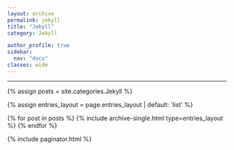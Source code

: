 ```yaml
---
layout: archive
permalink: jekyll
title: "Jekyll"
category: Jekyll

author_profile: true
sidebar:
  nav: "docs"
classes: wide
---
```


---

<!-- {% if paginator %}
  {% assign posts = paginator.posts %}
{% else %}
  {% assign posts = site.posts %}
{% endif %} -->

{% assign posts = site.categories.Jekyll %}

{% assign entries_layout = page.entries_layout | default: 'list' %}
<div class="entries-{{ entries_layout }}">
  {% for post in posts %}
    {% include archive-single.html type=entries_layout %}
  {% endfor %}
</div>

{% include paginator.html %}
